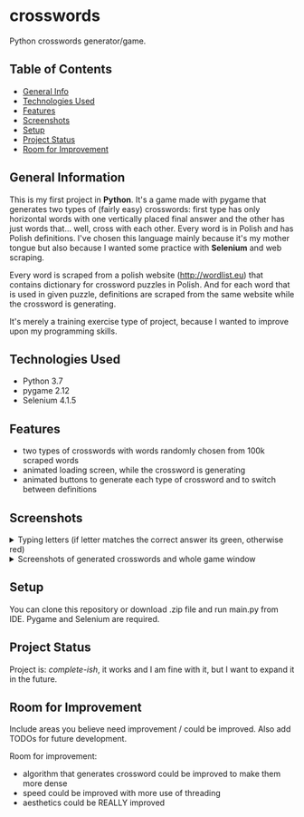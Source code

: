 # crosswords
Python crosswords generator/game.

## Table of Contents
* [General Info](#general-information)
* [Technologies Used](#technologies-used)
* [Features](#features)
* [Screenshots](#screenshots)
* [Setup](#setup)
* [Project Status](#project-status)
* [Room for Improvement](#room-for-improvement)

## General Information
This is my first project in **Python**. It's a game made with pygame that generates two types of (fairly easy) crosswords: first type has only horizontal words
with one vertically placed final answer and the other has just words that... well, cross with each other. Every word is in Polish and has Polish definitions.
I've chosen this language mainly because it's my mother tongue but also because I wanted some practice with **Selenium** and web scraping.

Every word is scraped from a polish website (http://wordlist.eu) that contains dictionary for crossword puzzles in Polish. And for each word that is used in given
puzzle, definitions are scraped from the same website while the crossword is generating.

It's merely a training exercise type of project, because I wanted to improve upon my programming skills.

## Technologies Used
- Python 3.7
- pygame 2.12
- Selenium 4.1.5

## Features
- two types of crosswords with words randomly chosen from 100k scraped words
- animated loading screen, while the crossword is generating
- animated buttons to generate each type of crossword and to switch between definitions

## Screenshots
<details>
<summary>Typing letters (if letter matches the correct answer its green, otherwise red)</summary>
<img src=./.img/gif.gif>
</details>
<details>
<summary>Screenshots of generated crosswords and whole game window</summary>
<img src=./.img/img1.jpg>
<img src=./.img/img2.jpg>
<img src=./.img/img3.jpg>
<img src=./.img/img4.jpg>
<img src=./.img/img5.jpg>
</details>

## Setup
You can clone this repository or download .zip file and run main.py from IDE. Pygame and Selenium are required.

## Project Status
Project is: _complete-ish_, it works and I am fine with it, but I want to expand it in the future.
## Room for Improvement
Include areas you believe need improvement / could be improved. Also add TODOs for future development.

Room for improvement:
- algorithm that generates crossword could be improved to make them more dense
- speed could be improved with more use of threading
- aesthetics could be REALLY improved
